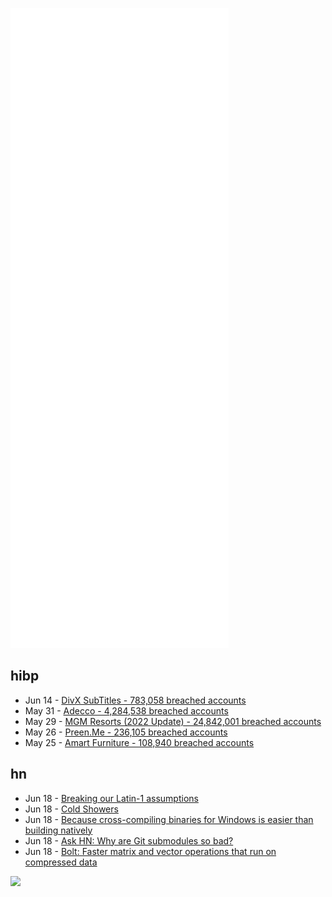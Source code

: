 ![Metrics](https://raw.githubusercontent.com/phixion/phixion/master/metrics.svg)

## hibp

<!--
for https://github.com/phixion/phixion/blob/main/.github/workflows/feeds.yml
-->
<!--START_SECTION:haveibeenpwnd-->
- Jun 14 - [DivX SubTitles - 783,058 breached accounts](https://haveibeenpwned.com/PwnedWebsites#DivXSubTitles)
- May 31 - [Adecco - 4,284,538 breached accounts](https://haveibeenpwned.com/PwnedWebsites#Adecco)
- May 29 - [MGM Resorts (2022 Update) - 24,842,001 breached accounts](https://haveibeenpwned.com/PwnedWebsites#MGM2022Update)
- May 26 - [Preen.Me - 236,105 breached accounts](https://haveibeenpwned.com/PwnedWebsites#PreenMe)
- May 25 - [Amart Furniture - 108,940 breached accounts](https://haveibeenpwned.com/PwnedWebsites#AmartFurniture)
<!--END_SECTION:haveibeenpwnd-->

## hn

<!--
for https://github.com/phixion/phixion/blob/main/.github/workflows/feeds.yml
-->
<!--START_SECTION:hn-->
- Jun 18 - [Breaking our Latin-1 assumptions](https://manishearth.github.io/blog/2017/01/15/breaking-our-latin-1-assumptions/)
- Jun 18 - [Cold Showers](https://github.com/hwayne/awesome-cold-showers)
- Jun 18 - [Because cross-compiling binaries for Windows is easier than building natively](https://gist.github.com/slimsag/c01bb6508e3dfa744bf3bdafa0cfe07f)
- Jun 18 - [Ask HN: Why are Git submodules so bad?](https://news.ycombinator.com/item?id=31792303)
- Jun 18 - [Bolt: Faster matrix and vector operations that run on compressed data](https://github.com/dblalock/bolt)
<!--END_SECTION:hn-->

<!--
for https://yhype.me
-->
![](https://hit.yhype.me/github/profile?user_id=13013670)
